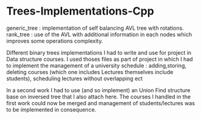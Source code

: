 # Trees-Implementations-Cpp

generic_tree : implementation of self balancing AVL tree with rotations.
rank_tree : use of the AVL with additional information in each nodes which improves some operations complexity.

Different binary trees implementations I had to write and use for project in Data structure courses.
I used thoses files as part of project in which I had to implement the management of a university schedule : adding,storing, deleting courses (which one includes Lectures themselves include students), scheduling lectures without overlapping ect

In a second work I had to use (and so implement) an Union Find structure base on inversed tree that I also attach here. The courses I handled in the first work could now be merged and management of students/lectures was to be implemented in consequence.
